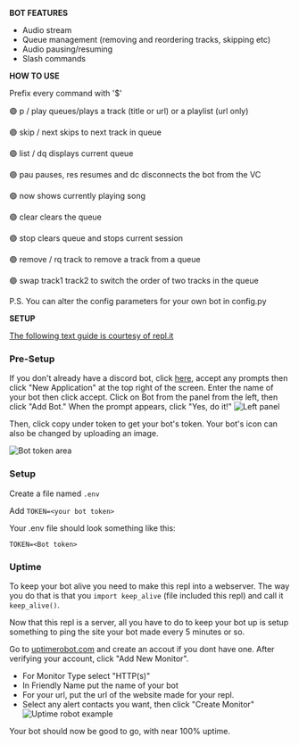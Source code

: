 **BOT FEATURES**
- Audio stream
- Queue management (removing and reordering tracks, skipping etc)
- Audio pausing/resuming
- Slash commands 

**HOW TO USE**

Prefix every command with '$'

🟣 p / play queues/plays a track (title or url) or a playlist (url only)

🟣 skip / next skips to next track in queue

🟣 list / dq displays current queue

🟣 pau pauses, res resumes and dc disconnects the bot from the VC

🟣 now shows currently playing song

🟣 clear clears the queue

🟣 stop clears queue and stops current session

🟣 remove / rq track to remove a track from a queue

🟣 swap track1 track2 to switch the order of two tracks in the queue

P.S. You can alter the config parameters for your own bot in config.py


**SETUP**

[The following text guide is courtesy of repl.it](https://replit.com/@replit/Discordpy-Music-Bot)

### Pre-Setup

If you don't already have a discord bot, click [here](https://discordapp.com/developers/), accept any prompts then click "New Application" at the top right of the screen.  Enter the name of your bot then click accept.  Click on Bot from the panel from the left, then click "Add Bot."  When the prompt appears, click "Yes, do it!" 
![Left panel](https://i.imgur.com/hECJYWK.png)

Then, click copy under token to get your bot's token. Your bot's icon can also be changed by uploading an image.

![Bot token area](https://i.imgur.com/da0ktMC.png)

### Setup

Create a file named `.env`

Add `TOKEN=<your bot token>`

Your .env file should look something like this:

```
TOKEN=<Bot token>
```

### Uptime

To keep your bot alive you need to make this repl into a webserver. The way you do that is that you `import keep_alive` (file included this repl) and call it `keep_alive()`.

Now that this repl is a server, all you have to do to keep your bot up is setup something to ping the site your bot made every 5 minutes or so.

Go to [uptimerobot.com](https://uptimerobot.com/) and create an accout if you dont have one.  After verifying your account, click "Add New Monitor".

+ For Monitor Type select "HTTP(s)"
+ In Friendly Name put the name of your bot
+ For your url, put the url of the website made for your repl.
+ Select any alert contacts you want, then click "Create Monitor" 
![Uptime robot example](https://i.imgur.com/Qd9LXEy.png)

Your bot should now be good to go, with near 100% uptime.

